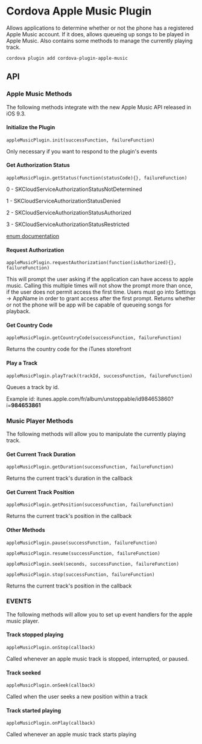 # Cordova Apple Music Plugin

Allows applications to determine whether or not the phone has a registered Apple Music account. If it does, allows queueing up songs to be played in Apple Music. Also contains
some methods to manage the currently playing track.

```
cordova plugin add cordova-plugin-apple-music
```

## API

### Apple Music Methods

The following methods integrate with the new Apple Music API released in iOS 9.3.

#### Initialize the Plugin
```
appleMusicPlugin.init(successFunction, failureFunction)
```
Only necessary if you want to respond to the plugin's events

#### Get Authorization Status
```
appleMusicPlugin.getStatus(function(statusCode){}, failureFunction)
```
0 - SKCloudServiceAuthorizationStatusNotDetermined

1 - SKCloudServiceAuthorizationStatusDenied

2 - SKCloudServiceAuthorizationStatusAuthorized

3 - SKCloudServiceAuthorizationStatusRestricted

[enum documentation](https://developer.apple.com/library/ios/documentation/StoreKit/Reference/SKCloudServiceController_Class/#//apple_ref/c/tdef/SKCloudServiceAuthorizationStatus)

#### Request Authorization
```
appleMusicPlugin.requestAuthorization(function(isAuthorized){}, failureFunction)
```
This will prompt the user asking if the application can have access to apple music. Calling this multiple times will not show the prompt more than once, if the user does not
permit access the first time. Users must go into Settings -> AppName in order to grant access after the first prompt. Returns whether or not the phone will be app will be capable
of queueing songs for playback.

#### Get Country Code
```
appleMusicPlugin.getCountryCode(successFunction, failureFunction)
```
Returns the country code for the iTunes storefront

#### Play a Track
```
appleMusicPlugin.playTrack(trackId, successFunction, failureFunction)
```
Queues a track by id.

Example id: itunes.apple.com/fr/album/unstoppable/id984653860?i=<b>984653861</b>

### Music Player Methods

The following methods will allow you to manipulate the currently playing track.

#### Get Current Track Duration
```
appleMusicPlugin.getDuration(successFunction, failureFunction)
```
Returns the current track's duration in the callback

#### Get Current Track Position
```
appleMusicPlugin.getPosition(successFunction, failureFunction)
```
Returns the current track's position in the callback

#### Other Methods
```
appleMusicPlugin.pause(successFunction, failureFunction)

appleMusicPlugin.resume(successFunction, failureFunction)

appleMusicPlugin.seek(seconds, successFunction, failureFunction)

appleMusicPlugin.stop(successFunction, failureFunction)
```
Returns the current track's position in the callback

### EVENTS

The following methods will allow you to set up event handlers for the apple music player.

#### Track stopped playing
```
appleMusicPlugin.onStop(callback)
```
Called whenever an apple music track is stopped, interrupted, or paused.

#### Track seeked
```
appleMusicPlugin.onSeek(callback)
```
Called when the user seeks a new position within a track

#### Track started playing
```
appleMusicPlugin.onPlay(callback)
```
Called whenever an apple music track starts playing